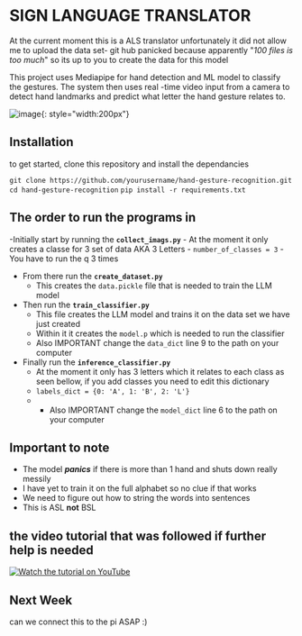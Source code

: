 # SIGN LANGUAGE TRANSLATOR
At the current moment this is a ALS translator unfortunately it did not allow me to upload
the data set- git hub panicked because apparently "_100 files is too much_" so its up to you
to create the data for this model 

This project uses Mediapipe for hand detection and ML model to classify the gestures. 
The system then uses real -time video input from a camera to detect hand landmarks and predict
what letter the hand gesture relates to. 

![image](https://github.com/user-attachments/assets/cda696e1-1768-45e0-ab17-ad6f68d20923){: style="width:200px"}



## Installation 
to get started, clone this repository and install the dependancies 

`git clone https://github.com/yourusername/hand-gesture-recognition.git`
`cd hand-gesture-recognition`
`pip install -r requirements.txt`

## The order to run the programs in 
-Initially start by running the **`collect_imags.py`**
    - At the moment it only creates a classe for 3 set of data AKA 3 Letters
    - `number_of_classes = 3`
    - You have to run the q 3 times
- From there run the **`create_dataset.py`**
    - This creates the `data.pickle` file that is needed to train the LLM model
- Then run the **`train_classifier.py`**
    - This file creates the LLM model and trains it on the data set we have just created
    - Within it it creates the `model.p` which is needed to run the classifier
    - Also IMPORTANT change the `data_dict` line 9 to the path on your computer
- Finally run the **`inference_classifier.py`**
    - At the moment it only has 3 letters which it relates to each class as seen bellow, if you add classes you need to edit this dictionary
    - `labels_dict = {0: 'A', 1: 'B', 2: 'L'}`
    - - Also IMPORTANT change the `model_dict` line 6 to the path on your computer
 
## Important to note
- The model **_panics_** if there is more than 1 hand and shuts down really messily
- I have yet to train it on the full alphabet so no clue if that works
- We need to figure out how to string the words into sentences
- This is ASL **not** BSL

## the video tutorial that was followed if further help is needed 

[![Watch the tutorial on YouTube](https://img.youtube.com/vi/MJCSjXepaAM/0.jpg)](https://www.youtube.com/watch?v=MJCSjXepaAM)



## Next Week 
can we connect this to the pi ASAP :)
